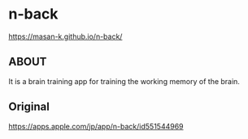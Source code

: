 # n-back

https://masan-k.github.io/n-back/

## ABOUT
It is a brain training app for training the working memory of the brain.

## Original
https://apps.apple.com/jp/app/n-back/id551544969
